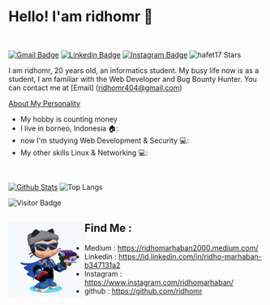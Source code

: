<h1>Hello! I'am ridhomr 👋</h1><br>

[![Gmail Badge](https://img.shields.io/badge/-Gmail-white?style=plastic&logo=Gmail&link=mailto:do.ridhomr404@gmail.com)](mailto:do.ridhomr404@gmail.com)
[![Linkedin Badge](https://img.shields.io/badge/-LinkedIn-blue?style=plastic&logo=Linkedin&link=https://id.linkedin.com/in/ridho-marhaban-b347131a2)](https://id.linkedin.com/in/ridho-marhaban-b347131a2) 
[![Instagram Badge](https://img.shields.io/badge/-Instagram-white?style=plastic&logo=instagram&link=https://www.instagram.com/ridhomarhaban/)](https://www.instagram.com/ridhomarhaban/)
![hafet17 Stars](https://img.shields.io/github/stars/ridhomr?affiliations=OWNER&style=social)

I am ridhomr, 20 years old, an informatics student. My busy life now is as a student, I am familiar with the Web Developer and Bug Bounty Hunter. You can contact me at [Email] (ridhomr404@gmail.com)

<u>About My Personality</u>

- My hobby is counting money
- I live in borneo, Indonesia 🏠:
- now I'm studying Web Development & Security 💻:
- My other skills Linux & Networking 💻:

&nbsp;

[![Github Stats](https://github-readme-stats.vercel.app/api?username=ridhomr&theme=cobalt&show_icons=true)](https://github.com/ridhomr)
![Top Langs](https://github-readme-stats.vercel.app/api/top-langs/?username=ridhomr&hide=TeX&layout=compact&theme=cobalt)

![Visitor Badge](https://visitor-badge.laobi.icu/badge?page_id=ridhomr.ridhomr)
        
## Find Me : <img align="left" width="150" height="150" src="https://github.com/ScriptAutomate/ScriptAutomate/blob/master/img/scriptautomate-octocat-rotating.gif?raw=true">
- Medium : https://ridhomarhaban2000.medium.com/
- Linkedin : https://id.linkedin.com/in/ridho-marhaban-b347131a2
- Instagram : https://www.instagram.com/ridhomarhaban/
- github : https://github.com/ridhomr

